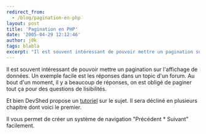 ```yaml
---
redirect_from:
  - /blog/pagination-en-php
layout: post
title: 'Pagination en PHP'
date: '2005-04-29 12:12:46'
author: j0k
tags: blabla
excerpt: "Il est souvent intéressant de pouvoir mettre un pagination sur l'affichage de données. Un exemple facile est les réponses dans un topic d'un forum. Au bout d'un moment, il y a beaucoup de réponses, on est obligé de paginer tout ça pour des questions de lisibilités.     \nEt bien DevShed propose un      …"
---
```


Il est souvent intéressant de pouvoir mettre un pagination sur l'affichage de données. Un exemple facile est les réponses dans un topic d'un forum. Au bout d'un moment, il y a beaucoup de réponses, on est obligé de paginer tout ça pour des questions de lisibilités.

Et bien DevShed propose un [tutoriel](http://www.devshed.com/c/a/PHP/Previous-or-Next-Paginating-Records-with-PHP-part-1/) sur le sujet. Il sera décliné en plusieurs chapitre dont voici le premier.

Il vous permet de créer un système de navigation "Précédent * Suivant" facilement.
